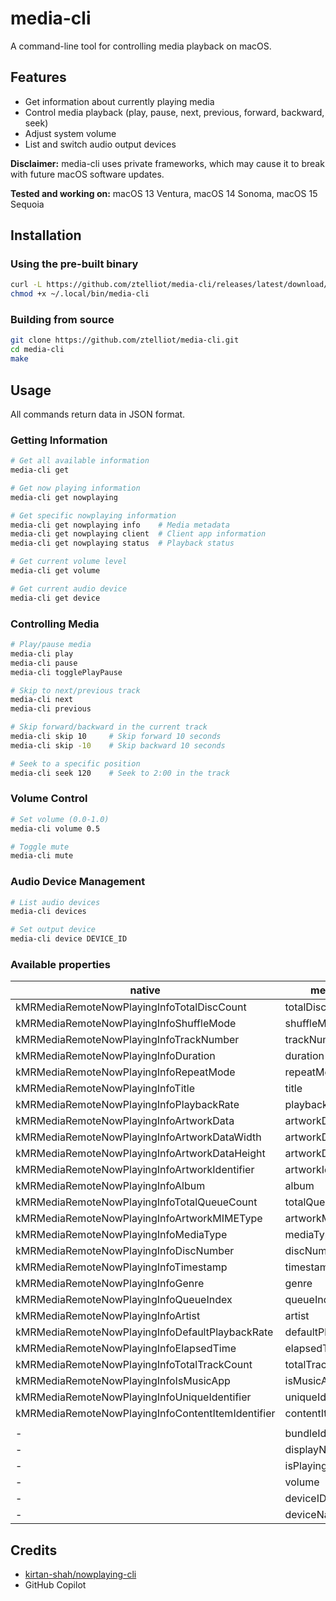 # media-cli

A command-line tool for controlling media playback on macOS.

## Features

- Get information about currently playing media
- Control media playback (play, pause, next, previous, forward, backward, seek)
- Adjust system volume
- List and switch audio output devices

**Disclaimer:** media-cli uses private frameworks, which may cause it to break with future macOS software updates.

**Tested and working on:** macOS 13 Ventura, macOS 14 Sonoma, macOS 15 Sequoia

## Installation

### Using the pre-built binary

```bash
curl -L https://github.com/ztelliot/media-cli/releases/latest/download/media-cli -o ~/.local/bin/media-cli
chmod +x ~/.local/bin/media-cli
```

### Building from source

```bash
git clone https://github.com/ztelliot/media-cli.git
cd media-cli
make
```

## Usage

All commands return data in JSON format.

### Getting Information

```bash
# Get all available information
media-cli get

# Get now playing information
media-cli get nowplaying

# Get specific nowplaying information
media-cli get nowplaying info    # Media metadata
media-cli get nowplaying client  # Client app information
media-cli get nowplaying status  # Playback status

# Get current volume level
media-cli get volume

# Get current audio device
media-cli get device
```

### Controlling Media

```bash
# Play/pause media
media-cli play
media-cli pause
media-cli togglePlayPause

# Skip to next/previous track
media-cli next
media-cli previous

# Skip forward/backward in the current track
media-cli skip 10     # Skip forward 10 seconds
media-cli skip -10    # Skip backward 10 seconds

# Seek to a specific position
media-cli seek 120    # Seek to 2:00 in the track
```

### Volume Control

```bash
# Set volume (0.0-1.0)
media-cli volume 0.5

# Toggle mute
media-cli mute
```

### Audio Device Management

```bash
# List audio devices
media-cli devices

# Set output device
media-cli device DEVICE_ID
```

### Available properties

| native                                            | media-cli             |
|---------------------------------------------------|-----------------------|
| kMRMediaRemoteNowPlayingInfoTotalDiscCount        | totalDiscCount        |
| kMRMediaRemoteNowPlayingInfoShuffleMode           | shuffleMode           |
| kMRMediaRemoteNowPlayingInfoTrackNumber           | trackNumber           |
| kMRMediaRemoteNowPlayingInfoDuration              | duration              |
| kMRMediaRemoteNowPlayingInfoRepeatMode            | repeatMode            |
| kMRMediaRemoteNowPlayingInfoTitle                 | title                 |
| kMRMediaRemoteNowPlayingInfoPlaybackRate          | playbackRate          | 
| kMRMediaRemoteNowPlayingInfoArtworkData           | artworkData           |
| kMRMediaRemoteNowPlayingInfoArtworkDataWidth      | artworkDataWidth      |
| kMRMediaRemoteNowPlayingInfoArtworkDataHeight     | artworkDataHeight     |
| kMRMediaRemoteNowPlayingInfoArtworkIdentifier     | artworkIdentifier     |
| kMRMediaRemoteNowPlayingInfoAlbum                 | album                 |
| kMRMediaRemoteNowPlayingInfoTotalQueueCount       | totalQueueCount       | 
| kMRMediaRemoteNowPlayingInfoArtworkMIMEType       | artworkMIMEType       |
| kMRMediaRemoteNowPlayingInfoMediaType             | mediaType             |
| kMRMediaRemoteNowPlayingInfoDiscNumber            | discNumber            |
| kMRMediaRemoteNowPlayingInfoTimestamp             | timestamp             |
| kMRMediaRemoteNowPlayingInfoGenre                 | genre                 |
| kMRMediaRemoteNowPlayingInfoQueueIndex            | queueIndex            |
| kMRMediaRemoteNowPlayingInfoArtist                | artist                |
| kMRMediaRemoteNowPlayingInfoDefaultPlaybackRate   | defaultPlaybackRate   |
| kMRMediaRemoteNowPlayingInfoElapsedTime           | elapsedTime           |
| kMRMediaRemoteNowPlayingInfoTotalTrackCount       | totalTrackCount       |
| kMRMediaRemoteNowPlayingInfoIsMusicApp            | isMusicApp            |
| kMRMediaRemoteNowPlayingInfoUniqueIdentifier      | uniqueIdentifier      |
| kMRMediaRemoteNowPlayingInfoContentItemIdentifier | contentItemIdentifier |
|                                                   |                       |
| -                                                 | bundleIdentifier      |
| -                                                 | displayName           |
| -                                                 | isPlaying             |
| -                                                 | volume                |
| -                                                 | deviceID              |
| -                                                 | deviceName            |

## Credits

- [kirtan-shah/nowplaying-cli](https://github.com/kirtan-shah/nowplaying-cli)
- GitHub Copilot
